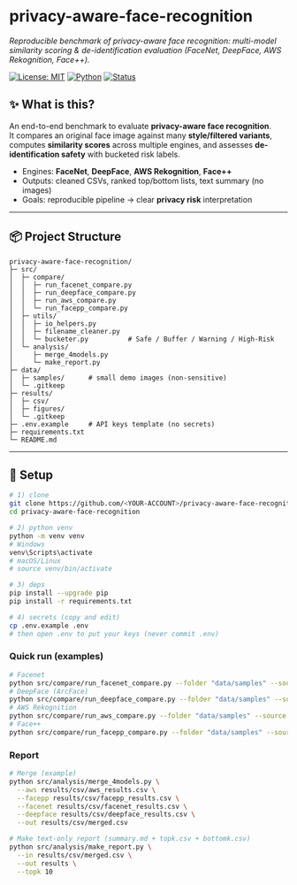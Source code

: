 # privacy-aware-face-recognition

_Reproducible benchmark of privacy-aware face recognition: multi-model similarity scoring & de-identification evaluation (FaceNet, DeepFace, AWS Rekognition, Face++)._

[![License: MIT](https://img.shields.io/badge/License-MIT-green.svg)](LICENSE)
[![Python](https://img.shields.io/badge/Python-3.9%2B-blue.svg)]()
[![Status](https://img.shields.io/badge/Status-Active-brightgreen.svg)]()

## ✨ What is this?
An end-to-end benchmark to evaluate **privacy-aware face recognition**.  
It compares an original face image against many **style/filtered variants**, computes **similarity scores** across multiple engines, and assesses **de-identification safety** with bucketed risk labels.

- Engines: **FaceNet**, **DeepFace**, **AWS Rekognition**, **Face++**
- Outputs: cleaned CSVs, ranked top/bottom lists, text summary (no images)
- Goals: reproducible pipeline → clear **privacy risk** interpretation

---

## 📦 Project Structure

```text
privacy-aware-face-recognition/
├─ src/
│  ├─ compare/
│  │  ├─ run_facenet_compare.py
│  │  ├─ run_deepface_compare.py
│  │  ├─ run_aws_compare.py
│  │  └─ run_facepp_compare.py
│  ├─ utils/
│  │  ├─ io_helpers.py
│  │  ├─ filename_cleaner.py
│  │  └─ bucketer.py          # Safe / Buffer / Warning / High-Risk
│  └─ analysis/
│     ├─ merge_4models.py
│     └─ make_report.py
├─ data/
│  ├─ samples/      # small demo images (non-sensitive)
│  └─ .gitkeep
├─ results/
│  ├─ csv/
│  ├─ figures/
│  └─ .gitkeep
├─ .env.example     # API keys template (no secrets)
├─ requirements.txt
└─ README.md
```
---

## 🔧 Setup

```bash
# 1) clone
git clone https://github.com/<YOUR-ACCOUNT>/privacy-aware-face-recognition.git
cd privacy-aware-face-recognition

# 2) python venv
python -m venv venv
# Windows
venv\Scripts\activate
# macOS/Linux
# source venv/bin/activate

# 3) deps
pip install --upgrade pip
pip install -r requirements.txt

# 4) secrets (copy and edit)
cp .env.example .env
# then open .env to put your keys (never commit .env)
```

### Quick run (examples)
```bash
# Facenet
python src/compare/run_facenet_compare.py --folder "data/samples" --source "0source.jpg" --outfile "results/csv/facenet_results.csv"
# DeepFace (ArcFace)
python src/compare/run_deepface_compare.py --folder "data/samples" --source "0source.jpg" --outfile "results/csv/deepface_results.csv"
# AWS Rekognition
python src/compare/run_aws_compare.py --folder "data/samples" --source "0source.jpg" --outfile "results/csv/aws_results.csv"
# Face++
python src/compare/run_facepp_compare.py --folder "data/samples" --source "0source.jpg" --outfile "results/csv/facepp_results.csv"
```
### Report

```bash
# Merge (example)
python src/analysis/merge_4models.py \
  --aws results/csv/aws_results.csv \
  --facepp results/csv/facepp_results.csv \
  --facenet results/csv/facenet_results.csv \
  --deepface results/csv/deepface_results.csv \
  --out results/csv/merged.csv

# Make text-only report (summary.md + topk.csv + bottomk.csv)
python src/analysis/make_report.py \
  --in results/csv/merged.csv \
  --out results \
  --topk 10
```



